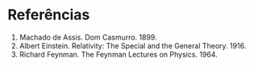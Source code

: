 # Referências

1. Machado de Assis. Dom Casmurro. 1899.
2. Albert Einstein. Relativity: The Special and the General Theory. 1916.
3. Richard Feynman. The Feynman Lectures on Physics. 1964.
